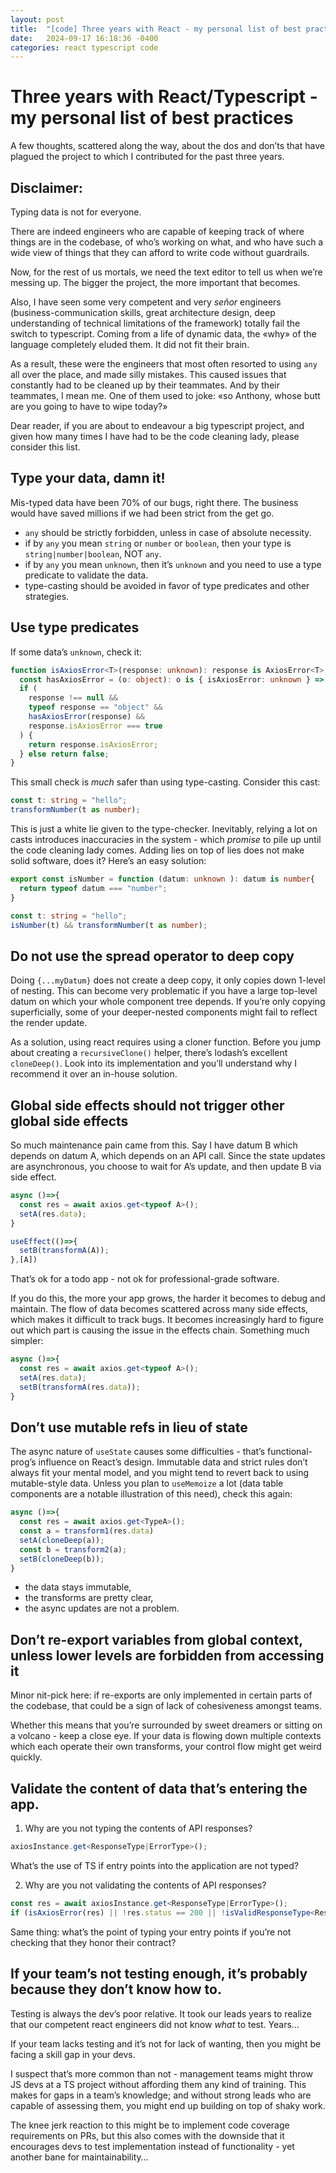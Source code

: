 ```yaml
---
layout: post
title:  "[code] Three years with React - my personal list of best practices"
date:   2024-09-17 16:18:36 -0400
categories: react typescript code
---
```


# Three years with React/Typescript - my personal list of best practices

A few thoughts, scattered along the way, about the dos and don’ts that have plagued the project to which I contributed for the past three years.

## Disclaimer: 
Typing data is not for everyone. 

There are indeed engineers who are capable of keeping track of where things are in the codebase, of who’s working on what, and who have such a wide view of things that they can afford to write code without guardrails.

Now, for the rest of us mortals, we need the text editor to tell us when we’re messing up. The bigger the project, the more important that becomes.

Also, I have seen some very competent and very _señor_ engineers (business-communication skills, great architecture design, deep understanding of technical limitations of the framework) totally fail the switch to typescript. Coming from a life of dynamic data, the «why» of the language completely eluded them. It did not fit their brain.

As a result, these were the engineers that most often resorted to using `any` all over the place, and made silly mistakes. This caused issues that constantly had to be cleaned up by their teammates. And by their teammates, I mean me. One of them used to joke: «so Anthony, whose butt are you going to have to wipe today?»

Dear reader, if you are about to endeavour a big typescript project, and given how many times I have had to be the code cleaning lady, please consider this list.

## Type your data, damn it!
Mis-typed data have been 70% of our bugs, right there. The business would have saved millions if we had been strict from the get go.

- `any` should be strictly forbidden, unless in case of absolute necessity.
- if by `any` you mean `string` or `number` or `boolean`, then your type is `string|number|boolean`, NOT `any`.
- if by `any` you mean `unknown`, then it’s `unknown` and you need to use a type predicate to validate the data.
- type-casting should be avoided in favor of type predicates and other strategies.

## Use type predicates
If some data’s `unknown`, check it: 
```typescript
function isAxiosError<T>(response: unknown): response is AxiosError<T> {
  const hasAxiosError = (o: object): o is { isAxiosError: unknown } => "isAxiosError" in o;
  if (
    response !== null &&
    typeof response == "object" &&
    hasAxiosError(response) &&
    response.isAxiosError === true
  ) {
    return response.isAxiosError;
  } else return false;
}
```
This small check is _much_ safer than using type-casting. Consider this cast:
```typescript
const t: string = "hello";
transformNumber(t as number);
```
This is just a white lie given to the type-checker. Inevitably, relying a lot on casts introduces inaccuracies in the system - which _promise_ to pile up until the code cleaning lady comes. Adding lies on top of lies does not make solid software, does it?
Here’s an easy solution:
```typescript
export const isNumber = function (datum: unknown ): datum is number{
  return typeof datum === "number";
}

const t: string = "hello";
isNumber(t) && transformNumber(t as number);
```

## Do not use the spread operator to deep copy
Doing `{...myDatum}` does not create a deep copy, it only copies down 1-level of nesting. This can become very problematic if you have a large top-level datum on which your whole component tree depends. If you’re only copying superficially, some of your deeper-nested components might fail to reflect the render update.

As a solution, using react requires using a cloner function.
Before you jump about creating a `recursiveClone()` helper, there’s lodash’s excellent `cloneDeep()`. Look into its implementation and you’ll understand why I recommend it over an in-house solution.

## Global side effects should not trigger other global side effects
So much maintenance pain came from this. 
Say I have datum B which depends on datum A, which depends on an API call. Since the state updates are asynchronous, you choose to wait for A’s update, and then update B via side effect.
```typescript
async ()=>{
  const res = await axios.get<typeof A>();
  setA(res.data);
}

useEffect(()=>{
  setB(transformA(A));
},[A])
```
That’s ok for a todo app - not ok for professional-grade software. 

If you do this, the more your app grows, the harder it becomes to debug and maintain. The flow of data becomes scattered across many side effects, which makes it difficult to track bugs. It becomes increasingly hard to figure out which part is causing the issue in the effects chain.
Something much simpler:
```typescript
async ()=>{
  const res = await axios.get<typeof A>();
  setA(res.data);
  setB(transformA(res.data));
}
```
## Don’t use mutable refs in lieu of state
The async nature of `useState` causes some difficulties - that’s functional-prog’s influence on React’s design. 
Immutable data and strict rules don’t always fit your mental model, and you might tend to revert back to using mutable-style data. Unless you plan to `useMemoize` a lot (data table components are a notable illustration of this need), check this again:
```typescript
async ()=>{
  const res = await axios.get<TypeA>();
  const a = transform1(res.data)
  setA(cloneDeep(a));
  const b = transform2(a);
  setB(cloneDeep(b));
}
```
- the data stays immutable,
- the transforms are pretty clear,
- the async updates are not a problem.

## Don’t re-export variables from global context, unless lower levels are forbidden from accessing it
Minor nit-pick here: if re-exports are only implemented in certain parts of the codebase, that could be a sign of lack of cohesiveness amongst teams. 

Whether this means that you’re surrounded by sweet dreamers or sitting on a volcano - keep a close eye. 
If your data is flowing down multiple contexts which each operate their own transforms, your control flow might get weird quickly.

## Validate the content of data that’s entering the app.
1. Why are you not typing the contents of API responses?
```typescript
axiosInstance.get<ResponseType|ErrorType>();
```
What’s the use of TS if entry points into the application are not typed?

2. Why are you not validating the contents of API responses?
```typescript
const res = await axiosInstance.get<ResponseType|ErrorType>();
if (isAxiosError(res) || !res.status == 200 || !isValidResponseType<ResponseType>(res)) throw;
```
Same thing: what’s the point of typing your entry points if you’re not checking that they honor their contract?

## If your team’s not testing enough, it’s probably because they don’t know how to. 
Testing is always the dev’s poor relative.
It took our leads years to realize that our competent react engineers did not know _what_ to test. Years…

If your team lacks testing and it’s not for lack of wanting, then you might be facing a skill gap in your devs.

I suspect that’s more common than not - management teams might throw JS devs at a TS project without affording them any kind of training. This makes for gaps in a team’s knowledge; and without strong leads who are capable of assessing them, you might end up building on top of shaky work.

The knee jerk reaction to this might be to implement code coverage requirements on PRs, but this also comes with the downside that it encourages devs to test implementation instead of functionality - yet another bane for maintainability…


